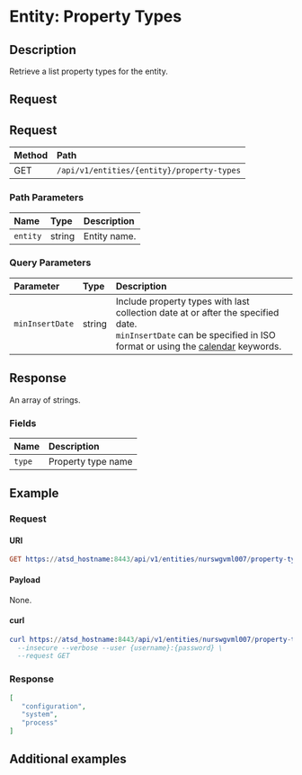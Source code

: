 # Entity: Property Types

## Description

Retrieve a list property types for the entity.

## Request

## Request

| **Method** | **Path** |
|:---|:---|
| GET | `/api/v1/entities/{entity}/property-types` |

### Path Parameters

|**Name**|**Type**|**Description**|
|:---|:---|:---|
| `entity` |string|Entity name.|

### Query Parameters

| **Parameter** | **Type** | **Description** |
|:---|:---|:---|
| `minInsertDate` | string | Include property types with last collection date at or after the specified date. <br>`minInsertDate` can be specified in ISO format or using the [calendar](../../../shared/calendar.md) keywords. |

## Response

An array of strings.

### Fields

| **Name**       | **Description** |
|:---|:---|
| `type` | Property type name |

## Example

### Request

#### URI

```elm
GET https://atsd_hostname:8443/api/v1/entities/nurswgvml007/property-types
```

#### Payload

None.

#### curl

```elm
curl https://atsd_hostname:8443/api/v1/entities/nurswgvml007/property-types \
  --insecure --verbose --user {username}:{password} \
  --request GET
```

### Response

```json
[
   "configuration",
   "system",
   "process"
]
```

## Additional examples
